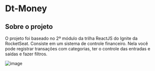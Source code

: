 # Dt-Money

## **Sobre o projeto**

O projeto foi baseado no 2º módulo da trilha ReactJS do Ignite da RocketSeat.
Consiste em um sistema de controle financeiro. Nela você pode registrar transações com categorias, ter o controle das entradas e saídas e fazer filtros.

![image](https://github.com/LeticiaRosa/03-Dt-Money/assets/37852713/1dec2285-df9d-42b8-9a37-feb434ce3fc6)



